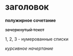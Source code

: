 # заголовок 

**полужирное сочетание**

~~зачеркнутый текст~~

1, 2, 3 - нумерованные списки

*курсивное начертание*
